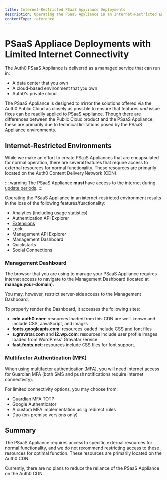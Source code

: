 ```yaml
---
title: Internet-Restricted PSaaS Appliance Deployments
description: Operating the PSaaS Appliance in an Internet-Restricted Environment
contentType: reference
---
```

# PSaaS Appliace Deployments with Limited Internet Connectivity

The Auth0 PSaaS Appliance is delivered as a managed service that can run in:

* A data center that you own
* A cloud-based environment that you own
* Auth0's private cloud

The PSaaS Appliance is designed to mirror the solutions offered via the Auth0 Public Cloud as closely as possible to ensure that features *and* issue fixes can be readily applied to PSaaS Appliance. Though there are differences between the Public Cloud product and the PSaaS Appliance, these are primarily due to technical limitations posed by the PSaaS Appliance environments.

## Internet-Restricted Environments

While we make an effort to create PSaaS Appliances that are encapsulated for normal operation, there are several features that require access to external resources for normal functionality. These resources are primarily located on the Auth0 Content Delivery Network (CDN).

::: warning
The PSaaS Appliance **must** have access to the internet during [update periods](https://auth0.com/docs/appliance/infrastructure/ip-domain-port-list#external-connectivity).
:::

Operating the PSaaS Appliance in an internet-restricted environment results in the loss of the following features/functionality:

* Analytics (including usage statistics)
* Authentication API Explorer
* [Extensions](/extensions)
* Lock
* Management API Explorer
* Management Dashboard
* Quickstarts
* Social Connections

### Management Dashboard

The browser that you are using to manage your PSaaS Appliance requires internet access to navigate to the Management Dashboard (located at **manage.your-domain**). 

You may, however, restrict server-side access to the Management Dashboard.

To properly render the Dashboard, it accesses the following sites:

* **cdn.auth0.com**: resources loaded from this CDN are well-known and include CSS, JavaScript, and images
* **fonts.googleapis.com**: resources loaded include CSS and font files
* **s.gravatar.com** and **i2.wp.com**: resources include user profile images loaded from WordPress' Gravatar service
* **fast.fonts.net**: resources include CSS files for font support.

### Multifactor Authentication (MFA)

When using multifactor authentication (MFA), you will need internet access for Guardian MFA (both SMS and push notifications require internet connectivity).

For limited connectivity options, you may choose from:

* Guardian MFA TOTP
* Google Authenticator
* A custom MFA implementation using redirect rules
* Duo (on-premise versions only)

## Summary

The PSaaS Appliance requires access to specific external resources for normal functionality, and we do not recommend restricting access to these resources for optimal function. These resources are primarily located on the Auth0 CDN.

Currently, there are no plans to reduce the reliance of the PSaaS Appliance on the Auth0 CDN.